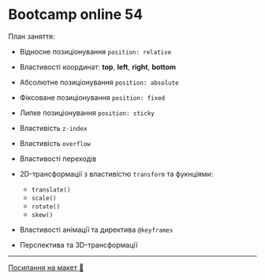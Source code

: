 # Bootcamp online 54

План заняття:

- Відносне позиціонування `position: relative`
- Властивості координат: **top**, **left**, **right**, **bottom**
- Абсолютне позиціонування `position: absolute`
- Фіксоване позиціонування `position: fixed`
- Липке позиціонування `position: sticky`
- Властивість `z-index`
- Властивість `overflow`

- Властивості переходів
- 2D-трансформації з властивістю `transform` та фукнціями:
  - `translate()`
  - `scale()`
  - `rotate()`
  - `skew()`
- Властивості анімації та директива `@keyframes`
- Перспектива та 3D-трансформації

---

[Посилання на макет 🎨](https://www.figma.com/file/z6Rb84e4NKxe66QNokOWA8/Barbershop-EN?node-id=1374%3A32)
